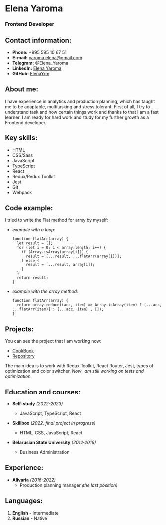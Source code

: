# Elena Yaroma
### Frontend Developer

## Contact information:

* **Phone:** +995 595 10 67 51
* **E-mail:** yaroma.elena@gmail.com
* **Telegram:** @Elena_Yaroma
* **LinkedIn:** [Elena Yaroma](https://www.linkedin.com/in/elena-yaroma-716a30a2/)
* **GitHub:** [ElenaYrm](https://github.com/ElenaYrm?tab=repositories)

## About me:

I have experience in analytics and production planning, which has taught me to be adaptable, multitasking and stress tolerant.
First of all, I try to understand task and how certain things work and thanks to that I am a fast learner.
I am ready for hard work and study for my further growth as a Frontend developer.

## Key skills:

* HTML
* CSS/Sass
* JavaScript
* TypeScript
* React
* Redux/Redux Toolkit
* Jest
* Git
* Webpack

## Code example:
I tried to write the Flat method for array by myself:

* _example with a loop:_
  ```
  function flatArr(array) {
    let result = [];
    for (let i = 0; i < array.length; i++) {
      if (Array.isArray(array[i])) {
        result = [...result, ...flatArr(array[i])];
      } else {
        result = [...result, array[i]];
      }
    }
    return result;
  }
  ```

* _example with the array method:_
  ```
  function flatArr(array) {
    return array.reduce((acc, item) => Array.isArray(item) ? [...acc, ...flatArr(item)] : [...acc, item] , []);
  }
  ```
  
## Projects:

You can see the project that I am working now:
* [CookBook](https://recipes.elenportfolio.net/)
* [Repository](https://github.com/ElenaYrm/recipes-react)

The main idea is to work with Redux Toolkit, React Router, Jest, types of optimization and color switcher.
_Now I am still working on tests and optimization._

## Education and courses:

* **Self-study** _(2022-2023)_
  * JavaScript, TypeScript, React

* **Skillbox** _(2022, final project in progress)_
  * HTML, CSS, JavaScript, React

* **Belarusian State University** _(2012-2016)_
  * Business Administration

## Experience:

* **Alivaria** _(2016-2022)_
  * Production planning manager _(the last position)_

## Languages:

1. **English** - Intermediate
2. **Russian** - Native
